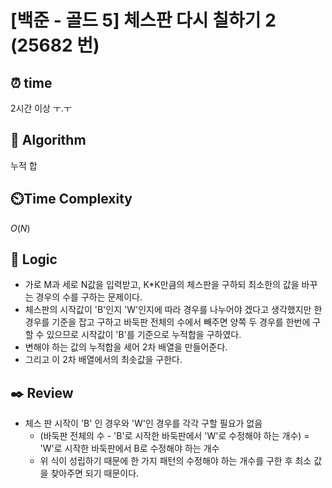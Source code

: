# [백준 - 골드 5] 체스판 다시 칠하기 2 (25682 번)

## ⏰  **time**

2시간 이상 ㅜ.ㅜ

## :pushpin: **Algorithm**

누적 합

## ⏲️**Time Complexity**

$O(N)$

## :round_pushpin: **Logic**

- 가로 M과 세로 N값을 입력받고, K*K만큼의 체스판을 구하되 최소한의 값을 바꾸는 경우의 수를 구하는 문제이다.
- 체스판의 시작값이 'B'인지 'W'인지에 따라 경우를 나누어야 겠다고 생각했지만 한 경우를 기준을 잡고 구하고 바둑판 전체의 수에서 빼주면 양쪽 두 경우를 한번에 구할 수 있으므로 시작값이 'B'를 기준으로 누적합을 구하였다.
- 변해야 하는 값의 누적합을 세어 2차 배열을 만들어준다.
- 그리고 이 2차 배열에서의 최솟값을 구한다.

## :black_nib: **Review**

- 체스 판 시작이 'B' 인 경우와 'W'인 경우를 각각 구할 필요가 없음
   - (바둑판 전체의 수 - 'B'로 시작한 바둑판에서 'W'로 수정해야 하는 개수) = 'W'로 시작한 바둑판에서 B로 수정해야 하는 개수
   - 위 식이 성립하기 때문에 한 가지 패턴의 수정해야 하는 개수를 구한 후 최소 값을 찾아주면 되기 때문이다.

